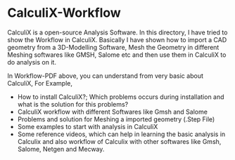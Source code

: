 # CalculiX-Workflow
CalculiX is a open-source Analysis Software. In this directory, I have tried to show the Workflow in CalculiX. 
Basically I have shown how to import a CAD geometry from a 3D-Modelling Software, Mesh the Geometry in different Meshing softwares like GMSH, Salome etc and then use them in CalculiX to do analysis on it. 

In Workflow-PDF above, you can understand from very basic about CalculiX, For Example,

* How to install CalculiX?; Which problems occurs during installation and what is the solution for this problems?
* CalculiX workflow with different Softwares like Gmsh and Salome
* Problems and solution for Meshing a imported geometry (.Step File)
* Some examples to start with analysis in CalculiX
* Some reference videos, which can help in learning the basic analysis in Calculix and also workflow of Calculix with other softwares like Gmsh, Salome, Netgen and Mecway.
